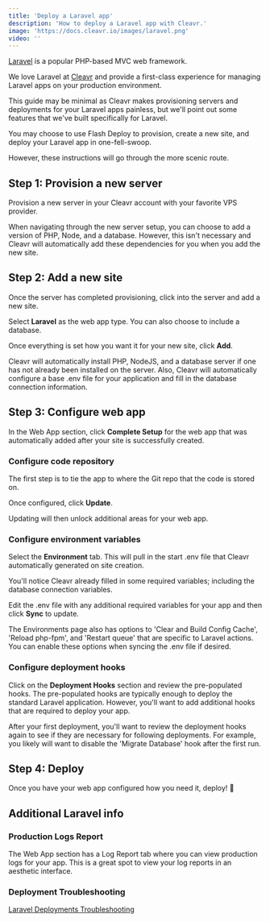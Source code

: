 ```yaml
---
title: 'Deploy a Laravel app'
description: 'How to deploy a Laravel app with Cleavr.'
image: 'https://docs.cleavr.io/images/laravel.png'
video: ''
---
```


[Laravel](https://laravel.com/) is a popular PHP-based MVC web framework. 

We love Laravel at [Cleavr](https://cleavr.io) and provide a first-class experience for managing Laravel apps on your
production environment. 

This guide may be minimal as Cleavr makes provisioning servers and deployments for your Laravel apps painless, but we'll point
out some features that we've built specifically for Laravel. 

You may choose to use Flash Deploy to provision, create a new site, and deploy your Laravel app in one-fell-swoop. 

However, these instructions will go through the more scenic route. 

## Step 1: Provision a new server

Provision a new server in your Cleavr account with your favorite VPS provider. 

When navigating through the new server setup, you can choose to add a version of PHP, Node, and a database. However, 
this isn't necessary and Cleavr will automatically add these dependencies for you when you add the new site. 

## Step 2: Add a new site

Once the server has completed provisioning, click into the server and add a new site. 

Select **Laravel** as the web app type. You can also choose to include a database. 

Once everything is set how you want it for your new site, click **Add**. 

<base-point>
Cleavr will automatically install PHP, NodeJS, and a database server if one has not already been installed on the server. Also, 
Cleavr will automatically configure a base .env file for your application and fill in the database connection information. 
</base-point>

## Step 3: Configure web app 

In the Web App section, click **Complete Setup** for the web app that was automatically added after your site is successfully created. 

### Configure code repository
The first step is to tie the app to where the Git repo that the code is stored on. 

Once configured, click **Update**. 

Updating will then unlock additional areas for your web app. 

### Configure environment variables

Select the **Environment** tab. This will pull in the start .env file that Cleavr automatically generated on site creation. 

You'll notice Cleavr already filled in some required variables; including the database connection variables. 

Edit the .env file with any additional required variables for your app and then click **Sync** to update. 

<base-info>
The Environments page also has options to 'Clear and Build Config Cache', 'Reload php-fpm', and 'Restart queue' that
are specific to Laravel actions. You can enable these options when syncing the .env file if desired.
</base-info>

### Configure deployment hooks

Click on the **Deployment Hooks** section and review the pre-populated hooks. The pre-populated hooks are typically enough
to deploy the standard Laravel application. However, you'll want to add additional hooks that are required to deploy your app.

After your first deployment, you'll want to review the deployment hooks again to see if they are necessary for following deployments. For example, 
you likely will want to disable the 'Migrate Database' hook after the first run. 

## Step 4: Deploy

Once you have your web app configured how you need it, deploy! 🚀

## Additional Laravel info

### Production Logs Report
The Web App section has a Log Report tab where you can view production logs for your app. This is a great spot
to view your log reports in an aesthetic interface. 

### Deployment Troubleshooting
[Laravel Deployments Troubleshooting](https://docs.cleavr.io/laravel-deployments)
